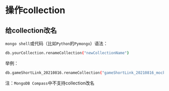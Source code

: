 # 操作collection

## 给collection改名

`mongo shell`或代码（比如`Python`的`Pymongo`）语法：

```bash
db.yourCollection.renameCollection("newCollectionName")
```

举例：

```bash
db.gameShortLink_20210816.renameCollection("gameShortLink_20210816_mockFailed")
```

注：`MongoDB Compass`中不支持collection改名

